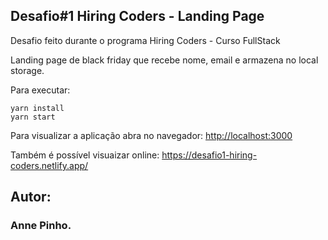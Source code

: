 
## Desafio#1 Hiring Coders - Landing Page

Desafio feito durante o programa Hiring Coders - Curso FullStack


Landing page de black friday que recebe nome, email e armazena no local storage. 




Para executar:

```
yarn install
yarn start
```

Para visualizar a aplicação abra no navegador:  [http://localhost:3000](http://localhost:3000)


Também é possível visuaizar online: https://desafio1-hiring-coders.netlify.app/




## Autor:
### Anne Pinho.